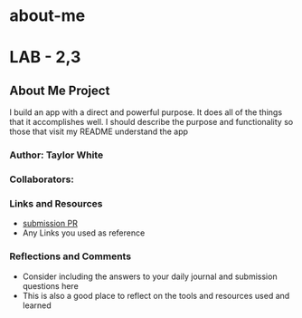 # about-me
# LAB - 2,3
## About Me Project

I build an app with a direct and powerful purpose. It does all of the things that it accomplishes well. I should describe the purpose and functionality so those that visit my README understand the app

### Author: Taylor White

### Collaborators:


### Links and Resources
* [submission PR](http://xyz.com)
* Any Links you used as reference

### Reflections and Comments
* Consider including the answers to your daily journal and submission questions here
* This is also a good place to reflect on the tools and resources used and learned

